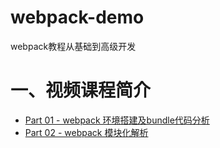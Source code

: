 # webpack-demo
webpack教程从基础到高级开发

# 一、视频课程简介
* [Part 01 - webpack 环境搭建及bundle代码分析](https://github.com/tinerguo/webpack-demo/tree/master/part01)
* [Part 02 - webpack 模块化解析](https://github.com/tinerguo/webpack-demo/tree/master/part02)
